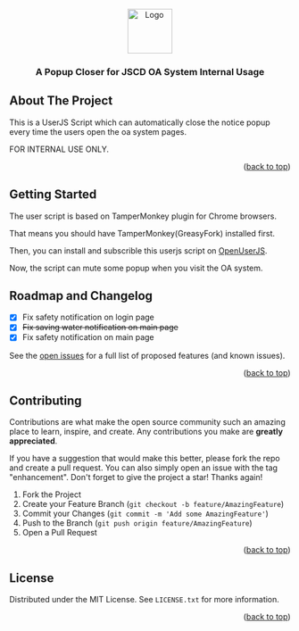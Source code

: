 <div id="top"></div>
<!--
*** Thanks for checking out the Best-README-Template. If you have a suggestion
*** that would make this better, please fork the repo and create a pull request
*** or simply open an issue with the tag "enhancement".
*** Don't forget to give the project a star!
*** Thanks again! Now go create something AMAZING! :D
-->



<!-- PROJECT SHIELDS -->
<!--
*** I'm using markdown "reference style" links for readability.
*** Reference links are enclosed in brackets [ ] instead of parentheses ( ).
*** See the bottom of this document for the declaration of the reference variables
*** for contributors-url, forks-url, etc. This is an optional, concise syntax you may use.
*** https://www.markdownguide.org/basic-syntax/#reference-style-links
-->


<!-- PROJECT LOGO -->
<br />
<div align="center">
  <a href="https://github.com/RoyLaw/jscd-oa-popup-closer">
    <img src="https://img.icons8.com/ultraviolet/8x/resize.png" alt="Logo" width="80" height="80">
  </a>

  <h3 align="center">A Popup Closer for JSCD OA System Internal Usage</h3>

 </div>

<!-- ABOUT THE PROJECT -->
## About The Project

This is a UserJS Script which can automatically close the notice popup every time the users open the oa system pages.

FOR INTERNAL USE ONLY.

<p align="right">(<a href="#top">back to top</a>)</p>


<!-- GETTING STARTED -->
## Getting Started

The user script is based on TamperMonkey plugin for Chrome browsers. 

That means you should have TamperMonkey(GreasyFork) installed first. 

Then, you can install and subscrible this userjs script on <a href="https://openuserjs.org/scripts/roylaw/%E5%8A%9E%E5%85%AC%E7%BD%91%E5%BC%B9%E7%AA%97%E5%85%B3%E9%97%AD%E5%99%A8">OpenUserJS</a>.

Now, the script can mute some popup when you visit the OA system.

<!-- ROADMAP -->
## Roadmap and Changelog

- [x] Fix safety notification on login page
- [x] ~~Fix saving water notification on main page~~
- [x] Fix safety notification on main page

See the [open issues](https://github.com/RoyLaw/jscd-oa-popup-closer/issues) for a full list of proposed features (and known issues).

<p align="right">(<a href="#top">back to top</a>)</p>



<!-- CONTRIBUTING -->
## Contributing

Contributions are what make the open source community such an amazing place to learn, inspire, and create. Any contributions you make are **greatly appreciated**.

If you have a suggestion that would make this better, please fork the repo and create a pull request. You can also simply open an issue with the tag "enhancement".
Don't forget to give the project a star! Thanks again!

1. Fork the Project
2. Create your Feature Branch (`git checkout -b feature/AmazingFeature`)
3. Commit your Changes (`git commit -m 'Add some AmazingFeature'`)
4. Push to the Branch (`git push origin feature/AmazingFeature`)
5. Open a Pull Request

<p align="right">(<a href="#top">back to top</a>)</p>



<!-- LICENSE -->
## License

Distributed under the MIT License. See `LICENSE.txt` for more information.

<p align="right">(<a href="#top">back to top</a>)</p>



<!-- MARKDOWN LINKS & IMAGES -->
<!-- https://www.markdownguide.org/basic-syntax/#reference-style-links -->
[contributors-shield]: https://img.shields.io/github/contributors/RoyLaw/jscd-oa-popup-closer.svg?style=for-the-badge
[contributors-url]: https://github.com/RoyLaw/jscd-oa-popup-closer/graphs/contributors
[forks-shield]: https://img.shields.io/github/forks/RoyLaw/jscd-oa-popup-closer.svg?style=for-the-badge
[forks-url]: https://github.com/RoyLaw/jscd-oa-popup-closer/network/members
[stars-shield]: https://img.shields.io/github/stars/RoyLaw/jscd-oa-popup-closer.svg?style=for-the-badge
[stars-url]: https://github.com/RoyLaw/jscd-oa-popup-closer/stargazers
[issues-shield]: https://img.shields.io/github/issues/RoyLaw/jscd-oa-popup-closer.svg?style=for-the-badge
[issues-url]: https://github.com/RoyLaw/jscd-oa-popup-closer/issues
[license-shield]: https://img.shields.io/github/license/RoyLaw/jscd-oa-popup-closer.svg?style=for-the-badge
[license-url]: https://github.com/RoyLaw/jscd-oa-popup-closer/blob/master/LICENSE.txt
